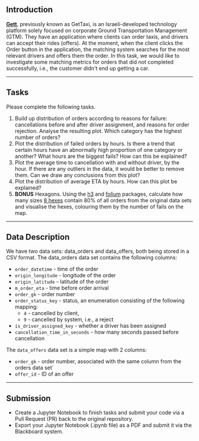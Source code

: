 ## Introduction

**[Gett](https://www.gett.com/)**, previously known as GetTaxi, is an Israeli-developed technology platform solely focused on corporate Ground Transportation Management (GTM). They have an application where clients can order taxis, and drivers can accept their rides (offers). At the moment, when the client clicks the Order button in the application, the matching system searches for the most relevant drivers and offers them the order. In this task, we would like to investigate some matching metrics for orders that did not completed successfully, i.e., the customer didn't end up getting a car.

---

## Tasks
Please complete the following tasks.
1. Build up distribution of orders according to reasons for failure: cancellations before and after driver assignment, and reasons for order rejection. Analyse the resulting plot. Which category has the highest number of orders?
2. Plot the distribution of failed orders by hours. Is there a trend that certain hours have an abnormally high proportion of one category or another? What hours are the biggest fails? How can this be explained?
3. Plot the average time to cancellation with and without driver, by the hour. If there are any outliers in the data, it would be better to remove them. Can we draw any conclusions from this plot?
4. Plot the distribution of average ETA by hours. How can this plot be explained?
5. **BONUS** Hexagons. Using the [h3](https://github.com/uber/h3-py) and [folium](https://python-visualization.github.io/folium/latest/) packages, calculate how many sizes [8 hexes](https://h3geo.org/#/documentation/core-library/resolution-table) contain 80% of all orders from the original data sets and visualise the hexes, colouring them by the number of fails on the map.

---

## Data Description
We have two data sets: data_orders and data_offers, both being stored in a CSV format. The data_orders data set contains the following columns:

- `order_datetime` - time of the order
- `origin_longitude` - longitude of the order
- `origin_latitude` - latitude of the order
- `m_order_eta` - time before order arrival
- `order_gk` - order number
- `order_status_key` - status, an enumeration consisting of the following mapping:
  - `4` - cancelled by client,
  - `9` - cancelled by system, i.e., a reject
- `is_driver_assigned_key` - whether a driver has been assigned
- `cancellation_time_in_seconds` - how many seconds passed before cancellation

The `data_offers` data set is a simple map with 2 columns:

- `order_gk` - order number, associated with the same column from the orders data set`
- `offer_id` - ID of an offer

---

## Submission
- Create a Jupyter Notebook to finish tasks and submit your code via a Pull Request (PR) back to the original repository.
- Export your Jupyter Notebook (.ipynb file) as a PDF and submit it via the Blackboard system.
